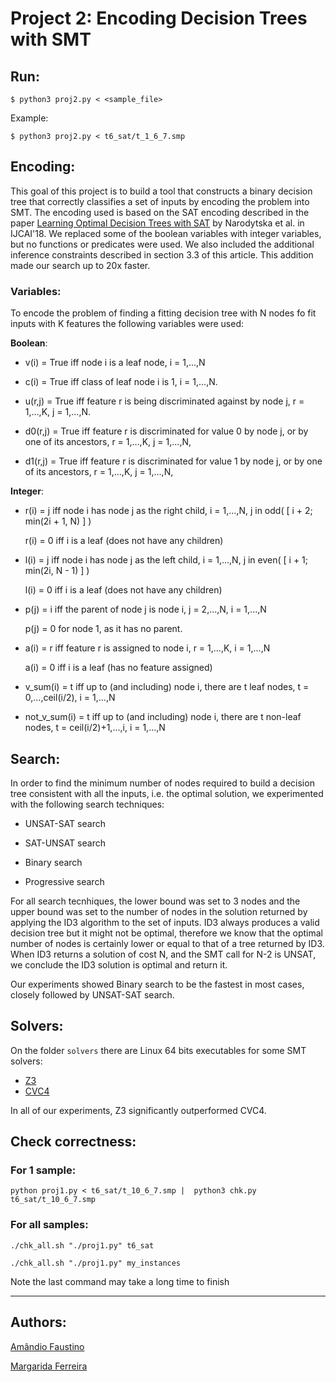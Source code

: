 # Project 2: Encoding Decision Trees with SMT

## Run:

`$ python3 proj2.py < <sample_file>`

Example:

`$ python3 proj2.py < t6_sat/t_1_6_7.smp`

## Encoding:

This goal of this project is to build a tool that constructs a binary decision tree that correctly classifies a set of inputs by encoding the problem into SMT. The encoding used is based on the SAT encoding described in the paper [Learning Optimal Decision Trees with SAT](https://www.ijcai.org/proceedings/2018/189) by Narodytska et al. in IJCAI'18. We replaced some of the boolean variables with integer variables, but no functions or predicates were used. We also included the additional inference constraints described in section 3.3 of this article. This addition made our search up to 20x faster.

### Variables:
To encode the problem of finding a fitting decision tree with N nodes fo fit inputs with K features the following variables were used:

**Boolean**:
- v(i) = True iff node i is a leaf node, i = 1,...,N

- c(i) = True iff class of leaf node i is 1, i = 1,...,N.

- u(r,j) = True iff feature r is being discriminated against by node j, r = 1,...,K, j = 1,...,N.

- d0(r,j) = True iff feature r is discriminated for value 0 by node j, or by one of its ancestors, r = 1,...,K, j = 1,...,N,

- d1(r,j) = True iff feature r is discriminated for value 1 by node j, or by one of its ancestors, r = 1,...,K, j = 1,...,N,

**Integer**:
- r(i) = j iff node i has node j as the right child, i = 1,...,N, j in odd( [ i + 2; min(2i + 1, N) ] )

  r(i) = 0 iff i is a leaf (does not have any children)
  
- l(i) = j iff node i has node j as the left child, i = 1,...,N, j in even( [ i + 1; min(2i, N - 1) ] )

  l(i) = 0 iff i is a leaf (does not have any children)
  
- p(j) = i iff the parent of node j is node i, j = 2,...,N, i = 1,...,N

  p(j) = 0 for node 1, as it has no parent.

- a(i) = r iff feature r is assigned to node i, r = 1,...,K, i = 1,...,N

  a(i) = 0 iff i is a leaf (has no feature assigned)

- v_sum(i) = t iff up to (and including) node i, there are t leaf nodes, t = 0,...,ceil(i/2), i = 1,...,N

- not_v_sum(i) = t iff up to (and including) node i, there are t non-leaf nodes, t = ceil(i/2)+1,...,i, i = 1,...,N

## Search:
In order to find the minimum number of nodes required to build a decision tree consistent with all the inputs, i.e. the optimal solution, we experimented with the following search techniques:

 - UNSAT-SAT search
 
 - SAT-UNSAT search
 
 - Binary search
 
 - Progressive search
 
For all search tecnhiques, the lower bound was set to 3 nodes and the upper bound was set to the number of nodes in the solution returned by applying the ID3 algorithm to the set of inputs. ID3 always produces a valid decision tree but it might not be optimal, therefore we know that the optimal number of nodes is certainly lower or equal to that of a tree returned by ID3. When ID3 returns a solution of cost N, and the SMT call for N-2 is UNSAT, we conclude the ID3 solution is optimal and return it.

Our experiments showed Binary search to be the fastest in most cases, closely followed by UNSAT-SAT search.

## Solvers:

On the folder `solvers` there are Linux 64 bits executables for some SMT solvers:

 - [Z3](https://github.com/Z3Prover/z3)
 - [CVC4](https://github.com/CVC4/CVC4)

In all of our experiments, Z3 significantly outperformed CVC4.

## Check correctness:

### For 1 sample:

`python proj1.py < t6_sat/t_10_6_7.smp |  python3 chk.py  t6_sat/t_10_6_7.smp`

### For all samples:
`./chk_all.sh "./proj1.py" t6_sat`

`./chk_all.sh "./proj1.py" my_instances`

Note the last command may take a long time to finish

-----
## Authors:

[Amândio Faustino](https://github.com/Nandinski)

[Margarida Ferreira](https://github.com/Marghrid)
